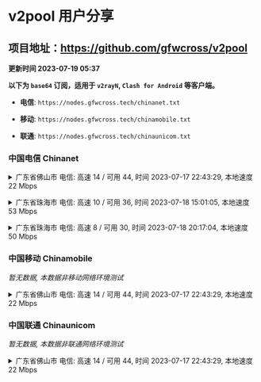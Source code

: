 # v2pool 用户分享
## 项目地址：<https://github.com/gfwcross/v2pool>
**更新时间 2023-07-19 05:37**


**以下为 `base64` 订阅，适用于 `v2rayN`, `Clash for Android` 等客户端。**

- **电信**: `https://nodes.gfwcross.tech/chinanet.txt`

- **移动**: `https://nodes.gfwcross.tech/chinamobile.txt`

- **联通**: `https://nodes.gfwcross.tech/chinaunicom.txt`


### 中国电信 Chinanet
<details><summary>广东省佛山市 电信: 高速 14 / 可用 44, 时间 2023-07-17 22:43:29, 本地速度 22 Mbps</summary><p>可用节点订阅：https://transfer.sh/aUgA2dHjKR/running.txt<br>高速节点订阅：https://transfer.sh/WWqUu6Xxru/good.txt<br>低延迟节点订阅：https://transfer.sh/nHIfVgzN1D/low_delay.txt</p></details>
<p></p><details><summary>广东省珠海市 电信: 高速 10 / 可用 36, 时间 2023-07-18 15:01:05, 本地速度 53 Mbps</summary><p>可用节点订阅：https://transfer.sh/Ppz1PzGPl1/running.txt<br>高速节点订阅：https://transfer.sh/SnEGDzDCIx/good.txt<br>低延迟节点订阅：https://transfer.sh/p2EwIlExUD/low_delay.txt</p></details>
<p></p><details><summary>广东省珠海市 电信: 高速 8 / 可用 30, 时间 2023-07-18 20:17:04, 本地速度 50 Mbps</summary><p>可用节点订阅：Error<br>高速节点订阅：Error<br>低延迟节点订阅：Error</p></details>
<p></p>

### 中国移动 Chinamobile
<i>暂无数据, 本数据非移动网络环境测试</i>
<details><summary>广东省佛山市 电信: 高速 14 / 可用 44, 时间 2023-07-17 22:43:29, 本地速度 22 Mbps</summary><p>可用节点订阅：https://transfer.sh/aUgA2dHjKR/running.txt<br>高速节点订阅：https://transfer.sh/WWqUu6Xxru/good.txt<br>低延迟节点订阅：https://transfer.sh/nHIfVgzN1D/low_delay.txt</p></details>
<p></p>

### 中国联通 Chinaunicom
<i>暂无数据, 本数据非联通网络环境测试</i>
<details><summary>广东省佛山市 电信: 高速 14 / 可用 44, 时间 2023-07-17 22:43:29, 本地速度 22 Mbps</summary><p>可用节点订阅：https://transfer.sh/aUgA2dHjKR/running.txt<br>高速节点订阅：https://transfer.sh/WWqUu6Xxru/good.txt<br>低延迟节点订阅：https://transfer.sh/nHIfVgzN1D/low_delay.txt</p></details>
<p></p>
